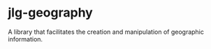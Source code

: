 # jlg-geography
A library that facilitates the creation and manipulation of geographic information.
